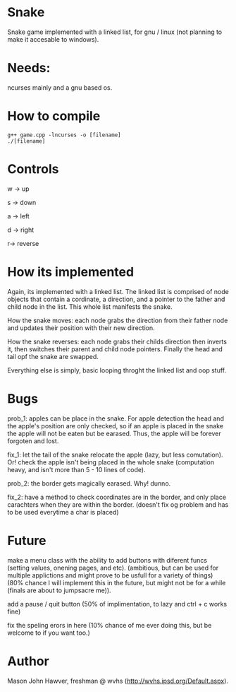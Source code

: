 # Snake
Snake game implemented with a linked list, for gnu / linux (not planning to make it accesable to windows).

# Needs:
ncurses mainly and a gnu based os.

# How to compile
    g++ game.cpp -lncurses -o [filename]
    ./[filename]

# Controls
w -> up

s -> down

a -> left

d -> right

r-> reverse

# How its implemented
Again, its implemented with a linked list. The linked list is comprised of node objects that contain a cordinate, a direction, and a pointer to the father and child node in the list. This whole list manifests the snake. 

How the snake moves: each node grabs the direction from their father node and updates their position with their new direction.

How the snake reverses: each node grabs their childs direction then inverts it, then switches their parent and child node pointers. Finally the head and tail opf the snake are swapped.

Everything else is simply, basic looping throght the linked list and oop stuff.

# Bugs
prob_1:
apples can be place in the snake. For apple detection the head and the apple's position are only checked, so if an apple is placed in the snake the apple will not be eaten but be earased. Thus, the apple will be forever forgoten and lost.

fix_1:
let the tail of the snake relocate the apple (lazy, but less comutation).
Or! check the apple isn't being placed in the whole snake (computation heavy, and isn't more than 5 - 10 lines of code).

prob_2:
the border gets magically earased. Why! dunno.

fix_2:
have a method to check coordinates are in the border, and only place carachters when they are within the border. (doesn't fix og problem and has to be used everytime a char is placed)

# Future
make a menu class with the ability to add buttons with diferent funcs (setting values, onening pages, and etc). (ambitious, but can be used for multiple applictions and might prove to be usfull for a variety of things) (80% chance I will implement this in the future, but might not be for a while (finals are about to jumpsacre me)).

add a pause / quit button (50% of implimentation, to lazy and ctrl + c works fine)

fix the speling erors in here (10% chance of me ever doing this, but be welcome to if you want too.)


# Author
Mason John Hawver, freshman @ wvhs (http://wvhs.ipsd.org/Default.aspx).
